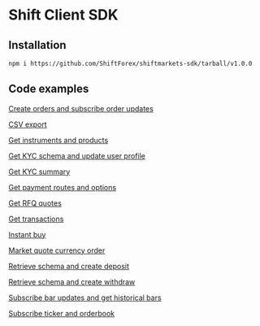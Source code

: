 # Shift Client SDK

## Installation

```sh
npm i https://github.com/ShiftForex/shiftmarkets-sdk/tarball/v1.0.0
```

## Code examples

[Create orders and subscribe order updates](https://github.com/ShiftForex/shiftmarkets-sdk/blob/master/examples/create-orders-and-subscribe-order-updates.ts)

[CSV export](https://github.com/ShiftForex/shiftmarkets-sdk/blob/master/examples/csv-export.ts)

[Get instruments and products](https://github.com/ShiftForex/shiftmarkets-sdk/blob/master/examples/get-instruments-and-products.ts)

[Get KYC schema and update user profile](https://github.com/ShiftForex/shiftmarkets-sdk/blob/master/examples/get-kyc-schema-and-update-profile.ts)

[Get KYC summary](https://github.com/ShiftForex/shiftmarkets-sdk/blob/master/examples/get-kyc-summary.ts)

[Get payment routes and options](https://github.com/ShiftForex/shiftmarkets-sdk/blob/master/examples/get-payment-routes-and-options.ts)

[Get RFQ quotes](https://github.com/ShiftForex/shiftmarkets-sdk/blob/master/examples/get-rfq-quotes.ts)

[Get transactions](https://github.com/ShiftForex/shiftmarkets-sdk/blob/master/examples/get-transactions.ts)

[Instant buy](https://github.com/ShiftForex/shiftmarkets-sdk/blob/master/examples/instant-buy.ts)

[Market quote currency order](https://github.com/ShiftForex/shiftmarkets-sdk/blob/master/examples/market-order-qc.ts)

[Retrieve schema and create deposit](https://github.com/ShiftForex/shiftmarkets-sdk/blob/master/examples/retrieve-schema-and-create-deposit.ts)

[Retrieve schema and create withdraw](https://github.com/ShiftForex/shiftmarkets-sdk/blob/master/examples/retrieve-schema-and-create-withdraw.ts)

[Subscribe bar updates and get historical bars](https://github.com/ShiftForex/shiftmarkets-sdk/blob/master/examples/subscribe-bar-updates-and-get-historical-bars.ts)

[Subscribe ticker and orderbook](https://github.com/ShiftForex/shiftmarkets-sdk/blob/master/examples/subscribe-ticker-and-orderbook.ts)
